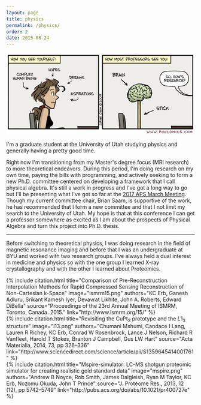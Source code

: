```yaml
---
layout: page
title: physics
permalink: /physics/
order: 2
date: 2015-08-24
---
```



<img src="/images/brain.gif" alt="Brain; meet stick." class="img-responsive">


<p class="lead">
  I'm a graduate student at the University of Utah studying physics and
  generally having a pretty good time.
</p>

Right now I'm transitioning from my Master's degree focus (MRI research) to more theoretical endeavors. During this period, I'm doing research on my own time, paying the bills with programming, and actively seeking to form a new Ph.D. committee centered on developing a framework that I call physical algebra. It's still a work in progress and I've got a long way to go but I'll be presenting what I've got so far at the [2017 APS March Meeting](http://meetings.aps.org/Meeting/MAR17/Session/T1.266). Though my current committee chair, Brian Saam, is supportive of the work, he has recommended that I form a new committee and that I not limit my search to the University of Utah. My hope is that at this conference I can get a professor somewhere as excited as I am about the prospects of Physical Algebra and turn this project into Ph.D. thesis.

<hr class='blue'>

<p class="vertical-space">
Before switching to theoretical physics, I was doing research in the field of magnetic resonance imaging and before that I was an undergraduate at BYU and worked with two research groups. I've always held a dual interest in medicine and physics so with the one group I learned X-ray crystallography and with the other I learned about Proteomics.
</p>

<div class="row">
  <div class="col-md-8 col-md-offset-2">
    {% include citation.html title="Comparison of Pre-Reconstruction Interpolation Methods for Rapid Compressed Sensing Reconstruction of Non-Cartesian k-Space" image="ismrm15.png" authors="KC Erb, Ganesh Adluru, Srikant Kamesh Iyer, Devavrat Likhite, John A. Roberts, Edward DiBella" source="Proceedings of the 23rd Annual Meeting of ISMRM, Toronto, Canada. 2015." link="http://www.ismrm.org/15/" %}
  </div>
</div>
<div class="row">
  <div class="col-md-6">
    {% include citation.html title="Revisiting the CuPt<sub>3</sub> prototype and the <i>L</i>1<sub>3</sub> structure" image="l13.png" authors="Chumani Mshumi, Candace I Lang, Lauren R Richey, KC Erb, Conrad W Rosenbrock, Lance J Nelson, Richard R Vanfleet, Harold T Stokes, Branton J Campbell, Gus LW Hart" source="Acta Materialia, 2014, 73, pp 326–336" link="http://www.sciencedirect.com/science/article/pii/S1359645414001761" %}
  </div>
  <div class="col-md-6">
    {% include citation.html title="Mspire-simulator: LC-MS shotgun proteomic simulator for creating realistic gold standard data" image="mspire.png" authors="Andrew B Noyce, Rob Smith, James Dalgleish, Ryan M Taylor, KC Erb, Nozomu Okuda, John T Prince" source="J. Proteome Res., 2013, 12 (12), pp 5742–5749" link="http://pubs.acs.org/doi/abs/10.1021/pr400727e" %}
  </div>  
</div>

<br>
